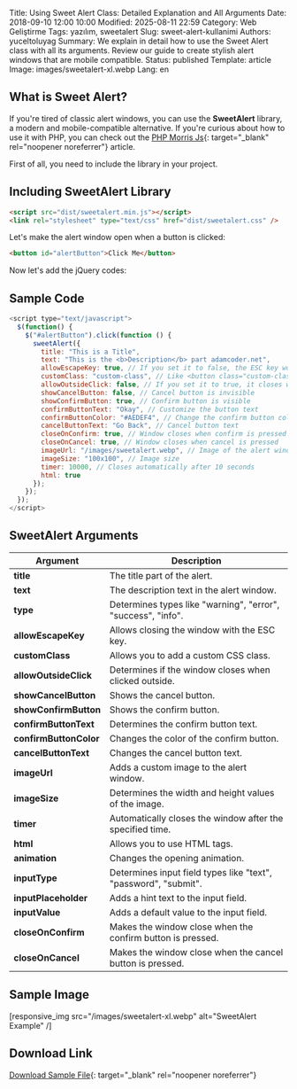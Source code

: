 Title: Using Sweet Alert Class: Detailed Explanation and All Arguments
Date: 2018-09-10 12:00 10:00
Modified: 2025-08-11 22:59
Category: Web Geliştirme
Tags: yazılım, sweetalert
Slug: sweet-alert-kullanimi
Authors: yuceltoluyag
Summary: We explain in detail how to use the Sweet Alert class with all its arguments. Review our guide to create stylish alert windows that are mobile compatible.
Status: published
Template: article
Image: images/sweetalert-xl.webp
Lang: en

## What is Sweet Alert?

If you're tired of classic alert windows, you can use the **SweetAlert** library, a modern and mobile-compatible alternative. If you're curious about how to use it with PHP, you can check out the [PHP Morris Js](/pdo-sum-fonksiyonu-kullanimi-morris-js/){: target="\_blank" rel="noopener noreferrer"} article.

First of all, you need to include the library in your project.

## Including SweetAlert Library

```html
<script src="dist/sweetalert.min.js"></script>
<link rel="stylesheet" type="text/css" href="dist/sweetalert.css" />
```

Let's make the alert window open when a button is clicked:

```html
<button id="alertButton">Click Me</button>
```

Now let's add the jQuery codes:

## Sample Code

```javascript
<script type="text/javascript">
  $(function() {
    $("#alertButton").click(function () {
      sweetAlert({
        title: "This is a Title",
        text: "This is the <b>Description</b> part adamcoder.net",
        allowEscapeKey: true, // If you set it to false, the ESC key won't close it
        customClass: "custom-class", // Like <button class="custom-class">
        allowOutsideClick: false, // If you set it to true, it closes when you click outside
        showCancelButton: false, // Cancel button is invisible
        showConfirmButton: true, // Confirm button is visible
        confirmButtonText: "Okay", // Customize the button text
        confirmButtonColor: "#AEDEF4", // Change the confirm button color
        cancelButtonText: "Go Back", // Cancel button text
        closeOnConfirm: true, // Window closes when confirm is pressed
        closeOnCancel: true, // Window closes when cancel is pressed
        imageUrl: "/images/sweetalert.webp", // Image of the alert window
        imageSize: "100x100", // Image size
        timer: 10000, // Closes automatically after 10 seconds
        html: true
      });
    });
  });
</script>
```

## SweetAlert Arguments

| Argument               | Description                                                     |
| ---------------------- | --------------------------------------------------------------- |
| **title**              | The title part of the alert.                                    |
| **text**               | The description text in the alert window.                       |
| **type**               | Determines types like "warning", "error", "success", "info".    |
| **allowEscapeKey**     | Allows closing the window with the ESC key.                     |
| **customClass**        | Allows you to add a custom CSS class.                           |
| **allowOutsideClick**  | Determines if the window closes when clicked outside.           |
| **showCancelButton**   | Shows the cancel button.                                        |
| **showConfirmButton**  | Shows the confirm button.                                       |
| **confirmButtonText**  | Determines the confirm button text.                             |
| **confirmButtonColor** | Changes the color of the confirm button.                        |
| **cancelButtonText**   | Changes the cancel button text.                                 |
| **imageUrl**           | Adds a custom image to the alert window.                        |
| **imageSize**          | Determines the width and height values of the image.            |
| **timer**              | Automatically closes the window after the specified time.       |
| **html**               | Allows you to use HTML tags.                                    |
| **animation**          | Changes the opening animation.                                  |
| **inputType**          | Determines input field types like "text", "password", "submit". |
| **inputPlaceholder**   | Adds a hint text to the input field.                            |
| **inputValue**         | Adds a default value to the input field.                        |
| **closeOnConfirm**     | Makes the window close when the confirm button is pressed.      |
| **closeOnCancel**      | Makes the window close when the cancel button is pressed.       |

## Sample Image

[responsive_img src="/images/sweetalert-xl.webp" alt="SweetAlert Example" /]

## Download Link

[Download Sample File](http://www.mediafire.com/file/aelw1zkhwcv17b7/sweetalertadamcoder.zip){: target="\_blank" rel="noopener noreferrer"}
